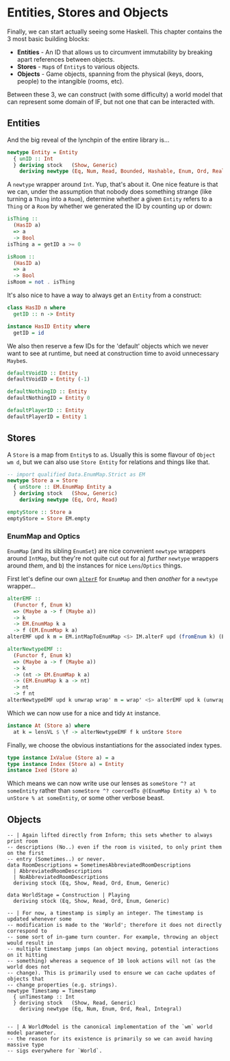# Entities, Stores and Objects

Finally, we can start actually seeing some Haskell. This chapter contains the 3 most basic building blocks:

- **Entities** - An ID that allows us to circumvent immutability by breaking apart references between objects.
- **Stores** - `Map`s of `Entity`s to various objects.
- **Objects** - Game objects, spanning from the physical (keys, doors, people) to the intangible (rooms, etc).

Between these 3, we can construct (with some difficulty) a world model that can represent some domain of IF,
but not one that can be interacted with.

## Entities

And the big reveal of the lynchpin of the entire library is...

```haskell id=entity-def  
newtype Entity = Entity
  { unID :: Int
  } deriving stock   (Show, Generic)
    deriving newtype (Eq, Num, Read, Bounded, Hashable, Enum, Ord, Real, Integral)
```

A `newtype` wrapper around  `Int`. Yup, that's about it. One nice feature is that we can, under the assumption
that nobody does something strange (like turning a `Thing` into a `Room`), determine whether a given `Entity` 
refers to a `Thing` or a `Room` by whether we generated the ID by counting up or down:

```haskell id=thing-or-room
isThing ::
  (HasID a)
  => a
  -> Bool
isThing a = getID a >= 0

isRoom ::
  (HasID a)
  => a
  -> Bool
isRoom = not . isThing
```

It's also nice to have a way to always get an `Entity` from a construct:

```haskell id=has-id
class HasID n where
  getID :: n -> Entity

instance HasID Entity where
  getID = id
```

We also then reserve a few IDs for the 'default' objects which we never want to see at runtime, but need at construction
time to avoid unnecessary `Maybe`s.
```haskell id=base-ids
defaultVoidID :: Entity
defaultVoidID = Entity (-1)

defaultNothingID :: Entity
defaultNothingID = Entity 0

defaultPlayerID :: Entity
defaultPlayerID = Entity 1
```

## Stores

A `Store` is a map from `Entity`s to `a`s. Usually this is some flavour of `Object wm d`, but we can also use
`Store Entity` for relations and things like that.

```haskell id=store-def
-- import qualified Data.EnumMap.Strict as EM
newtype Store a = Store
  { unStore :: EM.EnumMap Entity a
  } deriving stock   (Show, Generic)
    deriving newtype (Eq, Ord, Read)

emptyStore :: Store a
emptyStore = Store EM.empty
```

### EnumMap and Optics
`EnumMap` (and its sibling `EnumSet`) are nice convenient `newtype` wrappers around `IntMap`, but they're not
quite cut out for a) *further* `newtype` wrappers around *them*, and b) the instances for nice `Lens`/`Optics` things.

First let's define our own [`alterF`](https://hackage.haskell.org/package/containers-0.6.5.1/docs/Data-Map-Strict.html#v:alterF) for `EnumMap` and then *another* for a `newtype` wrapper...

```haskell id=alter-store
alterEMF :: 
  (Functor f, Enum k)
  => (Maybe a -> f (Maybe a))
  -> k
  -> EM.EnumMap k a 
  -> f (EM.EnumMap k a)
alterEMF upd k m = EM.intMapToEnumMap <$> IM.alterF upd (fromEnum k) (EM.enumMapToIntMap m)

alterNewtypeEMF :: 
  (Functor f, Enum k)
  => (Maybe a -> f (Maybe a))
  -> k
  -> (nt -> EM.EnumMap k a)
  -> (EM.EnumMap k a -> nt)
  -> nt
  -> f nt
alterNewtypeEMF upd k unwrap wrap' m = wrap' <$> alterEMF upd k (unwrap m)
```

Which we can now use for a nice and tidy `At` instance.

```haskell id=store-at
instance At (Store a) where
  at k = lensVL $ \f -> alterNewtypeEMF f k unStore Store
```

Finally, we choose the obvious instantiations for the associated index types.

```haskell id=store-instances
type instance IxValue (Store a) = a
type instance Index (Store a) = Entity
instance Ixed (Store a)
```

Which means we can now write use our lenses as `someStore ^? at someEntity` rather than `someStore ^? coercedTo @(EnumMap Entity a) % to unStore % at someEntity`, or some other verbose beast.

## Objects


```
-- | Again lifted directly from Inform; this sets whether to always print room
-- descriptions (No..) even if the room is visited, to only print them on the first
-- entry (Sometimes..) or never.
data RoomDescriptions = SometimesAbbreviatedRoomDescriptions
  | AbbreviatedRoomDescriptions
  | NoAbbreviatedRoomDescriptions 
  deriving stock (Eq, Show, Read, Ord, Enum, Generic)

data WorldStage = Construction | Playing 
  deriving stock (Eq, Show, Read, Ord, Enum, Generic)

-- | For now, a timestamp is simply an integer. The timestamp is updated whenever some
-- modification is made to the 'World'; therefore it does not directly correspond to
-- some sort of in-game turn counter. For example, throwing an object would result in
-- multiple timestamp jumps (an object moving, potential interactions on it hitting
-- something) whereas a sequence of 10 look actions will not (as the world does not
-- change). This is primarily used to ensure we can cache updates of objects that
-- change properties (e.g. strings).
newtype Timestamp = Timestamp
  { unTimestamp :: Int
  } deriving stock   (Show, Read, Generic)
    deriving newtype (Eq, Num, Enum, Ord, Real, Integral)


-- | A WorldModel is the canonical implementation of the `wm` world model parameter.
-- the reason for its existence is primarily so we can avoid having massive type
-- sigs everywhere for `World`.




```



